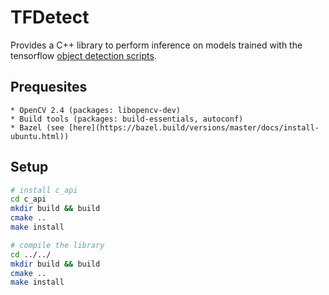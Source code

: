 # TFDetect

Provides a C++ library to perform inference on models trained with the
tensorflow [object detection scripts](https://github.com/tensorflow/models/tree/master/object_detection).

## Prequesites

    * OpenCV 2.4 (packages: libopencv-dev)
    * Build tools (packages: build-essentials, autoconf)
    * Bazel (see [here](https://bazel.build/versions/master/docs/install-ubuntu.html))

## Setup

```bash
# install c_api
cd c_api
mkdir build && build
cmake ..
make install

# compile the library
cd ../../
mkdir build && build
cmake ..
make install
```
